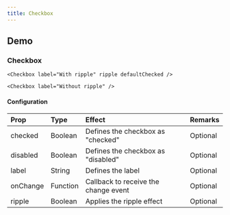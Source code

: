 ```yaml
---
title: Checkbox
---
```


## Demo

### Checkbox

```jsx_demo
<Checkbox label="With ripple" ripple defaultChecked />

<Checkbox label="Without ripple" />
```

#### Configuration

| Prop         | Type      | Effect       | Remarks      |
|:-------------|:----------|:-------------|:-------------|
| checked      | Boolean   | Defines the checkbox as "checked"  | Optional |
| disabled     | Boolean   | Defines the checkbox as "disabled" | Optional |
| label        | String    | Defines the label | Optional |
| onChange     | Function  | Callback to receive the change event | Optional |
| ripple       | Boolean   | Applies the ripple effect | Optional |
